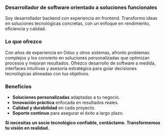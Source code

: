 ### **Desarrollador de software orientado a soluciones funcionales**

Soy desarrollador backend con experiencia en frontend. Transformo ideas en soluciones tecnológicas concretas, con un enfoque en rendimiento, eficiencia y calidad.

### **Lo que ofrezco**
Con años de experiencia en Odoo y otros sistemas, afronto problemas complejos y los convierto en soluciones personalizadas que optimizan procesos y mejoran resultados. Ofrezco desarrollo de software a medida, interfaces intuitivas y asesoría estratégica para guiar decisiones tecnológicas alineadas con tus objetivos.

### **Beneficios**
- **Soluciones personalizadas** adaptadas a tu negocio.
- **Innovación práctica** enfocada en resultados reales.
- **Calidad y durabilidad** en cada proyecto.
- **Soporte continuo** para asegurar el éxito a largo plazo.

**Si necesitas un socio tecnológico confiable, contáctame. Transformemos tu visión en realidad.**
